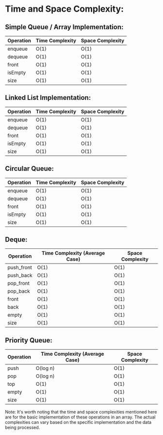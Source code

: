# Time and Space Complexity:

## Simple Queue / Array Implementation:
| Operation   | Time Complexity | Space Complexity |
|-------------|----------------|------------------|
| enqueue     | O(1)           | O(1)             |
| dequeue     | O(1)           | O(1)             |
| front       | O(1)           | O(1)             |
| isEmpty     | O(1)           | O(1)             |
| size        | O(1)           | O(1)             |

## Linked List Implementation:
| Operation   | Time Complexity | Space Complexity |
|-------------|----------------|------------------|
| enqueue     | O(1)           | O(1)             |
| dequeue     | O(1)           | O(1)             |
| front       | O(1)           | O(1)             |
| isEmpty     | O(1)           | O(1)             |
| size        | O(1)           | O(1)             |

## Circular Queue:
| Operation   | Time Complexity | Space Complexity |
|-------------|----------------|------------------|
| enqueue     | O(1)           | O(1)             |
| dequeue     | O(1)           | O(1)             |
| front       | O(1)           | O(1)             |
| isEmpty     | O(1)           | O(1)             |
| size        | O(1)           | O(1)             |

## Deque:
| Operation   | Time Complexity (Average Case) | Space Complexity |
|-------------|--------------------------------|------------------|
| push_front  | O(1)                           | O(1)             |
| push_back   | O(1)                           | O(1)             |
| pop_front   | O(1)                           | O(1)             |
| pop_back    | O(1)                           | O(1)             |
| front       | O(1)                           | O(1)             |
| back        | O(1)                           | O(1)             |
| empty       | O(1)                           | O(1)             |
| size        | O(1)                           | O(1)             |

## Priority Queue:
| Operation   | Time Complexity (Average Case) | Space Complexity |
|-------------|--------------------------------|------------------|
| push        | O(log n)                      | O(1)             |
| pop         | O(log n)                      | O(1)             |
| top         | O(1)                           | O(1)             |
| empty       | O(1)                           | O(1)             |
| size        | O(1)                           | O(1)             |

Note: It's worth noting that the time and space complexities mentioned here are for the basic implementation of these operations in an array. The actual complexities can vary based on the specific implementation and the data being processed.
